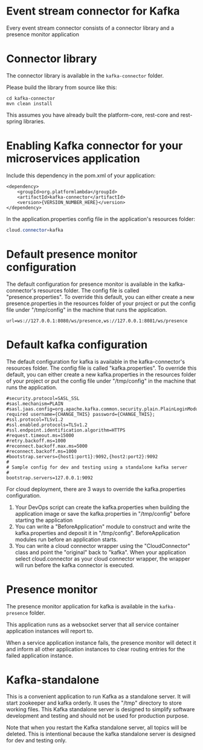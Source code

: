 # Event stream connector for Kafka

Every event stream connector consists of a connector library and a presence monitor application

# Connector library

The connector library is available in the `kafka-connector` folder.

Please build the library from source like this:
```
cd kafka-connector
mvn clean install
```
This assumes you have already built the platform-core, rest-core and rest-spring libraries.

# Enabling Kafka connector for your microservices application

Include this dependency in the pom.xml of your application:
```
<dependency>
    <groupId>org.platformlambda</groupId>
    <artifactId>kafka-connector</artifactId>
    <version>{VERSION_NUMBER_HERE}</version>
</dependency>
```

In the application.properties config file in the application's resources folder:
```java
cloud.connector=kafka
```

# Default presence monitor configuration

The default configuration for presence monitor is available in the kafka-connector's resources folder. The config file is called "presence.properties". To override this default, you can either create a new presence.properties in the resources folder of your project or put the config file under "/tmp/config" in the machine that runs the application.

```
url=ws://127.0.0.1:8080/ws/presence,ws://127.0.0.1:8081/ws/presence
```

# Default kafka configuration

The default configuration for kafka is available in the kafka-connector's resources folder. The config file is called "kafka.properties". To override this default, you can either create a new kafka.properties in the resources folder of your project or put the config file under "/tmp/config" in the machine that runs the application.

```
#security.protocol=SASL_SSL
#sasl.mechanism=PLAIN
#sasl.jaas.config=org.apache.kafka.common.security.plain.PlainLoginModule required username={CHANGE_THIS} password={CHANGE_THIS};
#ssl.protocol=TLSv1.2
#ssl.enabled.protocols=TLSv1.2
#ssl.endpoint.identification.algorithm=HTTPS
#request.timeout.ms=15000
#retry.backoff.ms=1000
#reconnect.backoff.max.ms=5000
#reconnect.backoff.ms=1000
#bootstrap.servers={host1:port1}:9092,{host2:port2}:9092
#
# Sample config for dev and testing using a standalone kafka server
#
bootstrap.servers=127.0.0.1:9092
```

For cloud deployment, there are 3 ways to override the kafka.properties configuration.

1. Your DevOps script can create the kafka.properties when building the application image or save the kafka.properties in "/tmp/config" before starting the application
2. You can write a "BeforeApplication" module to construct and write the kafka.properties and deposit it in "/tmp/config". BeforeApplication modules run before an application starts.
3. You can write a cloud connector wrapper using the "CloudConnector" class and point the "original" back to "kafka". When your application select cloud.connector as your cloud connector wrapper, the wrapper will run before the kafka connector is executed.

# Presence monitor

The presence monitor application for kafka is available in the `kafka-presence` folder.

This application runs as a websocket server that all service container application instances will report to.

When a service application instance fails, the presence monitor will detect it and inform all other application instances to clear routing entries for the failed application instance.

# Kafka-standalone

This is a convenient application to run Kafka as a standalone server. It will start zookeeper and kafka orderly. It uses the "/tmp" directory to store working files. This Kafka standalone server is designed to simplify software development and testing and should not be used for production purpose.

Note that when you restart the Kafka standalone server, all topics will be deleted. This is intentional because the kafka standalone server is designed for dev and testing only.
